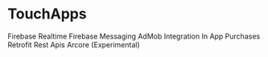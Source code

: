 # TouchApps

Firebase Realtime
Firebase Messaging
AdMob Integration
In App Purchases
Retrofit
Rest Apis
Arcore (Experimental)